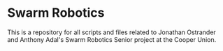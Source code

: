 Swarm Robotics
==============

This is a repository for all scripts and files related to Jonathan Ostrander and Anthony Adal's Swarm Robotics Senior project at the Cooper Union.
